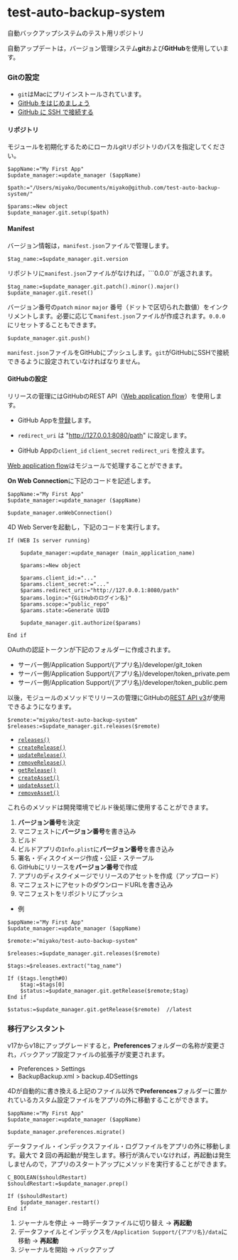 # test-auto-backup-system
自動バックアップシステムのテスト用リポジトリ

自動アップデートは，バージョン管理システム**git**および**GitHub**を使用しています。

### Gitの設定

* ``git``はMacにプリインストールされています。
* [GitHub をはじめましょう](https://help.github.com/ja/github/getting-started-with-github)
* [GitHub に SSH で接続する](https://help.github.com/ja/github/authenticating-to-github/connecting-to-github-with-ssh)

#### リポジトリ

モジュールを初期化するためにローカルgitリポジトリのパスを指定してください。

```4d
$appName:="My First App"
$update_manager:=update_manager ($appName)

$path:="/Users/miyako/Documents/miyako@github.com/test-auto-backup-system/"

$params:=New object
$update_manager.git.setup($path)
```

#### Manifest

バージョン情報は，``manifest.json``ファイルで管理します。

```4d
$tag_name:=$update_manager.git.version
```

リポジトリに``manifest.json``ファイルがなければ，```0.0.0``が返されます。

```4d
$tag_name:=$update_manager.git.patch().minor().major()
$update_manager.git.reset()
```

バージョン番号の``patch`` ``minor`` ``major`` 番号（ドットで区切られた数値）をインクリメントします。必要に応じて``manifest.json``ファイルが作成されます。``0.0.0``にリセットすることもできます。

```4d
$update_manager.git.push()
```

``manifest.json``ファイルをGitHubにプッシュします。``git``がGitHubにSSHで接続できるように設定されていなければなりません。

#### GitHubの設定

リリースの菅理にはGitHubのREST API（[Web application flow](https://developer.github.com/apps/building-oauth-apps/authorizing-oauth-apps/#web-application-flow)）を使用します。

* GitHub Appを[登録](https://github.com/settings/applications/new)します。

* ``redirect_uri`` は "http://127.0.0.1:8080/path" に設定します。

* GitHub Appの``client_id`` ``client_secret`` ``redirect_uri`` を控えます。

[Web application flow](https://developer.github.com/apps/building-oauth-apps/authorizing-oauth-apps/#web-application-flow)はモジュールで処理することができます。

**On Web Connection**に下記のコードを記述します。

```4d
$appName:="My First App"
$update_manager:=update_manager ($appName)

$update_manager.onWebConnection()
```

4D Web Serverを起動し，下記のコードを実行します。

```4d
If (WEB Is server running)
	
	$update_manager:=update_manager (main_application_name)
	
	$params:=New object
	
	$params.client_id:="..."
	$params.client_secret:="..."
	$params.redirect_uri:="http://127.0.0.1:8080/path"
	$params.login:="{GitHubのログイン名}"
	$params.scope:="public_repo"
	$params.state:=Generate UUID
	
	$update_manager.git.authorize($params)
	
End if 
```

OAuthの認証トークンが下記のフォルダーに作成されます。

* サーバー側/Application Support/{アプリ名}/developer/git_token
* サーバー側/Application Support/{アプリ名}/developer/token_private.pem
* サーバー側/Application Support/{アプリ名}/developer/token_public.pem

以後，モジュールのメソッドでリリースの管理にGitHubの[REST API v3](https://developer.github.com/v3/repos/releases/)が使用できるようになります。

```4d
$remote:="miyako/test-auto-backup-system"
$releases:=$update_manager.git.releases($remote)
```

* [``releases()``](https://developer.github.com/v3/repos/releases/#list-releases)
* [``createRelease()``](https://developer.github.com/v3/repos/releases/#create-a-release)
* [``updateRelease()``](https://developer.github.com/v3/repos/releases/#update-a-release)
* [``removeRelease()``](https://developer.github.com/v3/repos/releases/#delete-a-release)
* [``getRelease()``](https://developer.github.com/v3/repos/releases/#get-a-release-by-tag-name)
* [``createAsset()``](https://developer.github.com/v3/repos/releases/#upload-a-release-asset)
* [``updateAsset()``](https://developer.github.com/v3/repos/releases/#update-a-release-asset)
* [``removeAsset()``](https://developer.github.com/v3/repos/releases/#delete-a-release-asset)

これらのメソッドは開発環境でビルド後処理に使用することができます。

1. **バージョン番号**を決定
1. マニフェストに**バージョン番号**を書き込み
1. ビルド
1. ビルドアプリの``Info.plist``に**バージョン番号**を書き込み
1. 署名・ディスクイメージ作成・公証・ステープル
1. GitHubにリリースを**バージョン番号**で作成
1. アプリのディスクイメージでリリースのアセットを作成（アップロード）
1. マニフェストにアセットのダウンロードURLを書き込み
1. マニフェストをリポジトリにプッシュ

* 例

```4d
$appName:="My First App"
$update_manager:=update_manager ($appName)

$remote:="miyako/test-auto-backup-system"

$releases:=$update_manager.git.releases($remote)

$tags:=$releases.extract("tag_name")

If ($tags.length#0)
	$tag:=$tags[0]
	$status:=$update_manager.git.getRelease($remote;$tag)
End if 

$status:=$update_manager.git.getRelease($remote)  //latest
```

### 移行アシスタント

v17からv18にアップグレードすると，**Preferences**フォルダーの名称が変更され，バックアップ設定ファイルの拡張子が変更されます。

* Preferences > Settings
* BackupBackup.xml > backup.4DSettings

4Dが自動的に書き換える上記のファイル以外で**Preferences**フォルダーに置かれているカスタム設定ファイルをアプリの外に移動することができます。

```4d
$appName:="My First App"
$update_manager:=update_manager ($appName)

$update_manager.preferences.migrate()
```

データファイル・インデックスファイル・ログファイルをアプリの外に移動します。最大で **2** 回の再起動が発生します。移行が済んでいなければ，再起動は発生しませんので，アプリのスタートアップにメソッドを実行することができます。

```4d
C_BOOLEAN($shouldRestart)
$shouldRestart:=$update_manager.prep()

If ($shouldRestart)
	$update_manager.restart()
End if 
```

1. ジャーナルを停止 → 一時データファイルに切り替え → **再起動**
1. データファイルとインデックスを``/Application Support/{アプリ名}/data``に移動 → **再起動**
1. ジャーナルを開始 → バックアップ

